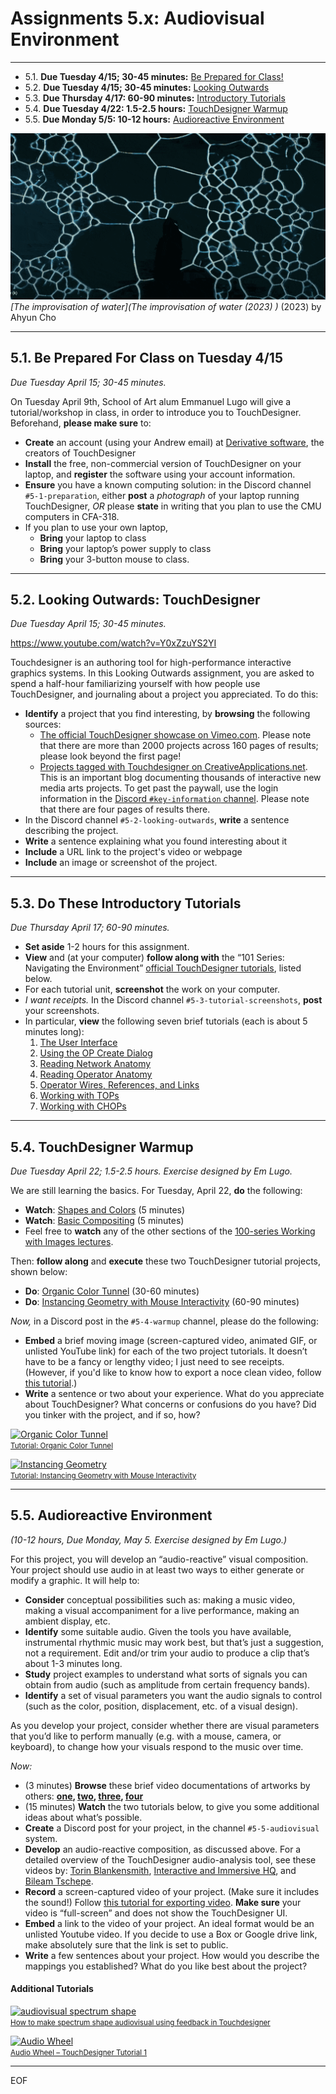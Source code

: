 # Assignments 5.x: Audiovisual Environment

---


* 5.1. **Due Tuesday 4/15; 30-45 minutes:** [Be Prepared for Class!](#51-be-prepared-for-class-on-tuesday-415)
* 5.2. **Due Tuesday 4/15; 30-45 minutes:** [Looking Outwards](#52-looking-outwards-touchdesigner)
* 5.3. **Due Thursday 4/17: 60-90 minutes:** [Introductory Tutorials](#53-do-these-introductory-tutorials)
* 5.4. **Due Tuesday 4/22: 1.5-2.5 hours:** [TouchDesigner Warmup](#54-touchdesigner-warmup)
* 5.5. **Due Monday 5/5: 10-12 hours:** [Audioreactive Environment](#55-audioreactive-environment)

[![av_banner.gif](av_banner.gif)](https://www.youtube.com/watch?app=desktop&v=SbYtIiZdrew)<br />*[The improvisation of water](The improvisation of water (2023) )* (2023) by Ahyun Cho

---

## 5.1. Be Prepared For Class on Tuesday 4/15

*Due Tuesday April 15; 30-45 minutes.*

On Tuesday April 9th, School of Art alum Emmanuel Lugo will give a tutorial/workshop in class, in order to introduce you to TouchDesigner. Beforehand, **please make sure** to:

* **Create** an account (using your Andrew email) at [Derivative software](https://derivative.ca/), the creators of TouchDesigner
* **Install** the free, non-commercial version of TouchDesigner on your laptop, and **register** the software using your account information. 
* **Ensure** you have a known computing solution: in the Discord channel `#5-1-preparation`, either **post** a *photograph* of your laptop running TouchDesigner, *OR* please **state** in writing that you plan to use the CMU computers in CFA-318.
* If you plan to use your own laptop, 
  * **Bring** your laptop to class
  * **Bring** your laptop’s power supply to class
  * **Bring** your 3-button mouse to class.

---

## 5.2. Looking Outwards: TouchDesigner

*Due Tuesday April 15; 30-45 minutes.*

https://www.youtube.com/watch?v=Y0xZzuYS2YI

Touchdesigner is an authoring tool for high-performance interactive graphics systems. In this Looking Outwards assignment, you are asked to spend a half-hour familiarizing yourself with how people use TouchDesigner, and journaling about a project you appreciated. To do this: 

* **Identify** a project that you find interesting, by **browsing** the following sources: 
  * [The official TouchDesigner showcase on Vimeo.com](https://vimeo.com/groups/touchdesigner/sort:plays/format:thumbnail). Please note that there are more than 2000 projects across 160 pages of results; please look beyond the first page!
  * [Projects tagged with Touchdesigner on CreativeApplications.net](https://www.creativeapplications.net/?s=touchdesigner). This is an important blog documenting thousands of interactive new media arts projects. To get past the paywall, use the login information in the [Discord `#key-information` channel](https://discord.com/channels/1325654518544728137/1325736563417808957/1328429634563608640). Please note that there are four pages of results there. 
* In the Discord channel `#5-2-looking-outwards`, **write** a sentence describing the project.
* **Write** a sentence explaining what you found interesting about it
* **Include** a URL link to the project's video or webpage
* **Include** an image or screenshot of the project.

---

## 5.3. Do These Introductory Tutorials

*Due Thursday April 17; 60-90 minutes.*

* **Set aside** 1-2 hours for this assignment. 
* **View** and (at your computer) **follow along with** the “101 Series: Navigating the Environment” [official TouchDesigner tutorials](https://learn.derivative.ca/courses/100-fundamentals/), listed below. 
* For each tutorial unit, **screenshot** the work on your computer. 
* *I want receipts.* In the Discord channel `#5-3-tutorial-screenshots`, **post** your screenshots. 
* In particular, **view** the following seven brief tutorials (each is about 5 minutes long):
  1. [The User Interface](https://learn.derivative.ca/courses/100-fundamentals/lessons/101-navigating-the-environment/topic/user-interface/)
  2. [Using the OP Create Dialog](https://learn.derivative.ca/courses/100-fundamentals/lessons/101-navigating-the-environment/topic/using-the-op-create-dialog/)
  3. [Reading Network Anatomy](https://learn.derivative.ca/courses/100-fundamentals/lessons/101-navigating-the-environment/topic/reading-network-anatomy/)
  4. [Reading Operator Anatomy](https://learn.derivative.ca/courses/100-fundamentals/lessons/101-navigating-the-environment/topic/reading-operator-anatomy/)
  5. [Operator Wires, References, and Links](https://learn.derivative.ca/courses/100-fundamentals/lessons/101-navigating-the-environment/topic/manipulating-operator-wires/)
  6. [Working with TOPs](https://learn.derivative.ca/courses/100-fundamentals/lessons/101-navigating-the-environment/topic/working-with-tops/)
  7. [Working with CHOPs](https://learn.derivative.ca/courses/100-fundamentals/lessons/101-navigating-the-environment/topic/working-with-chops/)


---

## 5.4. TouchDesigner Warmup

*Due Tuesday April 22; 1.5-2.5 hours. Exercise designed by Em Lugo.*

We are still learning the basics. For Tuesday, April 22, **do** the following:

* **Watch**: [Shapes and Colors](https://learn.derivative.ca/courses/100-fundamentals/lessons/102-tops-working-with-images/topic/shapes-colors/) (5 minutes)
* **Watch**: [Basic Compositing](https://learn.derivative.ca/courses/100-fundamentals/lessons/102-tops-working-with-images/topic/basic-compositing/) (5 minutes)
* Feel free to **watch** any of the other sections of the [100-series Working with Images lectures](https://learn.derivative.ca/courses/100-fundamentals/lessons/102-tops-working-with-images/). 
 
Then: **follow along** and **execute** these two TouchDesigner tutorial projects, shown below:

* **Do**: [Organic Color Tunnel](https://www.youtube.com/watch?v=gHPrDMqOmJ0) (30-60 minutes)
* **Do**: [Instancing Geometry with Mouse Interactivity](https://www.youtube.com/watch?v=SJZIMGg-thY) (60-90 minutes)

*Now,* in a Discord post in the `#5-4-warmup` channel, please do the following:

* **Embed** a brief moving image (screen-captured video, animated GIF, or unlisted YouTube link) for each of the two project tutorials. It doesn’t have to be a fancy or lengthy video; I just need to see receipts. (However, if you'd like to know how to export a noce clean video, follow [this tutorial](https://www.youtube.com/watch?v=G01ZRJpkDCA).)
* **Write** a sentence or two about your experience. What do you appreciate about TouchDesigner? What concerns or confusions do you have? Did you tinker with the project, and if so, how?

[![Organic Color Tunnel](https://img.youtube.com/vi/gHPrDMqOmJ0/hqdefault.jpg)](https://www.youtube.com/watch?v=gHPrDMqOmJ0)<br /><small>[Tutorial: Organic Color Tunnel](https://www.youtube.com/watch?v=gHPrDMqOmJ0)</small>

[![Instancing Geometry](https://img.youtube.com/vi/SJZIMGg-thY/hqdefault.jpg)](https://www.youtube.com/watch?v=SJZIMGg-thY)
<br /><small>[Tutorial: Instancing Geometry with Mouse Interactivity](https://www.youtube.com/watch?v=SJZIMGg-thY)</small>


---

## 5.5. Audioreactive Environment

*(10-12 hours, Due Monday, May 5. Exercise designed by Em Lugo.)*

For this project, you will develop an “audio-reactive” visual composition. Your project should use audio in at least two ways to either generate or modify a graphic. It will help to:

* **Consider** conceptual possibilities such as: making a music video, making a visual accompaniment for a live performance, making an ambient display, etc. 
* **Identify** some suitable audio. Given the tools you have available, instrumental rhythmic music may work best, but that’s just a suggestion, not a requirement. Edit and/or trim your audio to produce a clip that’s about 1-3 minutes long. 
* **Study** project examples to understand what sorts of signals you can obtain from audio (such as amplitude from certain frequency bands).
* **Identify** a set of visual parameters you want the audio signals to control (such as the color, position, displacement, etc. of a visual design).

As you develop your project, consider whether there are visual parameters that you’d like to perform manually (e.g. with a mouse, camera, or keyboard), to change how your visuals respond to the music over time.

*Now:*

* (3 minutes) **Browse** these brief video documentations of artworks by others: **[one](https://www.youtube.com/watch?v=_AuGX_TBDnI), [two](https://www.youtube.com/watch?v=e6tSht38gNs), [three](https://www.youtube.com/watch?v=b8RfdTC8UlY), [four](https://www.youtube.com/watch?v=uhZfnWsjr8Y)**
* (15 minutes) **Watch** the two tutorials below, to give you some additional ideas about what’s possible.
* **Create** a Discord post for your project, in the channel `#5-5-audiovisual` system.
* **Develop** an audio-reactive composition, as discussed above. For a detailed overview of the TouchDesigner audio-analysis tool, see these videos by: [Torin Blankensmith](https://www.youtube.com/watch?v=R7sAomk2vR4), [Interactive and Immersive HQ](https://www.youtube.com/watch?v=kcHhg9JXE90), and [Bileam Tschepe](https://www.youtube.com/watch?v=rGoCbVmGtPE).
* **Record** a screen-captured video of your project. (Make sure it includes the sound!) Follow [this tutorial for exporting video](https://www.youtube.com/watch?v=G01ZRJpkDCA). **Make sure** your video is “full-screen” and does not show the TouchDesigner UI.
* **Embed** a link to the video of your project. An ideal format would be an unlisted Youtube video. If you decide to use a Box or Google drive link, make absolutely sure that the link is set to public.
* **Write** a few sentences about your project. How would you describe the mappings you established? What do you like best about the project?

#### Additional Tutorials

[![audiovisual spectrum shape](https://img.youtube.com/vi/jf718jbSoTU/hqdefault.jpg)](https://www.youtube.com/watch?v=jf718jbSoTU)
<br /><small>[How to make spectrum shape audiovisual using feedback in Touchdesigner](https://www.youtube.com/watch?v=jf718jbSoTU)</small>

[![Audio Wheel](https://img.youtube.com/vi/QPzYNAyxC70/hqdefault.jpg)](https://www.youtube.com/watch?v=QPzYNAyxC70)
<br /><small>[Audio Wheel – TouchDesigner Tutorial 1](https://www.youtube.com/watch?v=QPzYNAyxC70)</small>

---

EOF